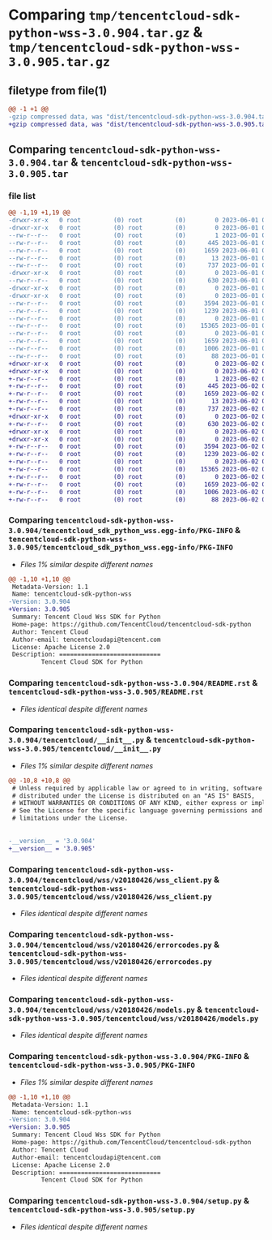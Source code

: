 # Comparing `tmp/tencentcloud-sdk-python-wss-3.0.904.tar.gz` & `tmp/tencentcloud-sdk-python-wss-3.0.905.tar.gz`

## filetype from file(1)

```diff
@@ -1 +1 @@
-gzip compressed data, was "dist/tencentcloud-sdk-python-wss-3.0.904.tar", last modified: Thu Jun  1 02:51:28 2023, max compression
+gzip compressed data, was "dist/tencentcloud-sdk-python-wss-3.0.905.tar", last modified: Fri Jun  2 00:44:34 2023, max compression
```

## Comparing `tencentcloud-sdk-python-wss-3.0.904.tar` & `tencentcloud-sdk-python-wss-3.0.905.tar`

### file list

```diff
@@ -1,19 +1,19 @@
-drwxr-xr-x   0 root         (0) root         (0)        0 2023-06-01 02:51:28.000000 tencentcloud-sdk-python-wss-3.0.904/
-drwxr-xr-x   0 root         (0) root         (0)        0 2023-06-01 02:51:28.000000 tencentcloud-sdk-python-wss-3.0.904/tencentcloud_sdk_python_wss.egg-info/
--rw-r--r--   0 root         (0) root         (0)        1 2023-06-01 02:51:28.000000 tencentcloud-sdk-python-wss-3.0.904/tencentcloud_sdk_python_wss.egg-info/dependency_links.txt
--rw-r--r--   0 root         (0) root         (0)      445 2023-06-01 02:51:28.000000 tencentcloud-sdk-python-wss-3.0.904/tencentcloud_sdk_python_wss.egg-info/SOURCES.txt
--rw-r--r--   0 root         (0) root         (0)     1659 2023-06-01 02:51:28.000000 tencentcloud-sdk-python-wss-3.0.904/tencentcloud_sdk_python_wss.egg-info/PKG-INFO
--rw-r--r--   0 root         (0) root         (0)       13 2023-06-01 02:51:28.000000 tencentcloud-sdk-python-wss-3.0.904/tencentcloud_sdk_python_wss.egg-info/top_level.txt
--rw-r--r--   0 root         (0) root         (0)      737 2023-06-01 02:51:28.000000 tencentcloud-sdk-python-wss-3.0.904/README.rst
-drwxr-xr-x   0 root         (0) root         (0)        0 2023-06-01 02:51:28.000000 tencentcloud-sdk-python-wss-3.0.904/tencentcloud/
--rw-r--r--   0 root         (0) root         (0)      630 2023-06-01 02:51:28.000000 tencentcloud-sdk-python-wss-3.0.904/tencentcloud/__init__.py
-drwxr-xr-x   0 root         (0) root         (0)        0 2023-06-01 02:51:28.000000 tencentcloud-sdk-python-wss-3.0.904/tencentcloud/wss/
-drwxr-xr-x   0 root         (0) root         (0)        0 2023-06-01 02:51:28.000000 tencentcloud-sdk-python-wss-3.0.904/tencentcloud/wss/v20180426/
--rw-r--r--   0 root         (0) root         (0)     3594 2023-06-01 02:51:28.000000 tencentcloud-sdk-python-wss-3.0.904/tencentcloud/wss/v20180426/wss_client.py
--rw-r--r--   0 root         (0) root         (0)     1239 2023-06-01 02:51:28.000000 tencentcloud-sdk-python-wss-3.0.904/tencentcloud/wss/v20180426/errorcodes.py
--rw-r--r--   0 root         (0) root         (0)        0 2023-06-01 02:51:28.000000 tencentcloud-sdk-python-wss-3.0.904/tencentcloud/wss/v20180426/__init__.py
--rw-r--r--   0 root         (0) root         (0)    15365 2023-06-01 02:51:28.000000 tencentcloud-sdk-python-wss-3.0.904/tencentcloud/wss/v20180426/models.py
--rw-r--r--   0 root         (0) root         (0)        0 2023-06-01 02:51:28.000000 tencentcloud-sdk-python-wss-3.0.904/tencentcloud/wss/__init__.py
--rw-r--r--   0 root         (0) root         (0)     1659 2023-06-01 02:51:28.000000 tencentcloud-sdk-python-wss-3.0.904/PKG-INFO
--rw-r--r--   0 root         (0) root         (0)     1006 2023-06-01 02:51:28.000000 tencentcloud-sdk-python-wss-3.0.904/setup.py
--rw-r--r--   0 root         (0) root         (0)       88 2023-06-01 02:51:28.000000 tencentcloud-sdk-python-wss-3.0.904/setup.cfg
+drwxr-xr-x   0 root         (0) root         (0)        0 2023-06-02 00:44:34.000000 tencentcloud-sdk-python-wss-3.0.905/
+drwxr-xr-x   0 root         (0) root         (0)        0 2023-06-02 00:44:34.000000 tencentcloud-sdk-python-wss-3.0.905/tencentcloud_sdk_python_wss.egg-info/
+-rw-r--r--   0 root         (0) root         (0)        1 2023-06-02 00:44:34.000000 tencentcloud-sdk-python-wss-3.0.905/tencentcloud_sdk_python_wss.egg-info/dependency_links.txt
+-rw-r--r--   0 root         (0) root         (0)      445 2023-06-02 00:44:34.000000 tencentcloud-sdk-python-wss-3.0.905/tencentcloud_sdk_python_wss.egg-info/SOURCES.txt
+-rw-r--r--   0 root         (0) root         (0)     1659 2023-06-02 00:44:34.000000 tencentcloud-sdk-python-wss-3.0.905/tencentcloud_sdk_python_wss.egg-info/PKG-INFO
+-rw-r--r--   0 root         (0) root         (0)       13 2023-06-02 00:44:34.000000 tencentcloud-sdk-python-wss-3.0.905/tencentcloud_sdk_python_wss.egg-info/top_level.txt
+-rw-r--r--   0 root         (0) root         (0)      737 2023-06-02 00:44:34.000000 tencentcloud-sdk-python-wss-3.0.905/README.rst
+drwxr-xr-x   0 root         (0) root         (0)        0 2023-06-02 00:44:34.000000 tencentcloud-sdk-python-wss-3.0.905/tencentcloud/
+-rw-r--r--   0 root         (0) root         (0)      630 2023-06-02 00:44:34.000000 tencentcloud-sdk-python-wss-3.0.905/tencentcloud/__init__.py
+drwxr-xr-x   0 root         (0) root         (0)        0 2023-06-02 00:44:34.000000 tencentcloud-sdk-python-wss-3.0.905/tencentcloud/wss/
+drwxr-xr-x   0 root         (0) root         (0)        0 2023-06-02 00:44:34.000000 tencentcloud-sdk-python-wss-3.0.905/tencentcloud/wss/v20180426/
+-rw-r--r--   0 root         (0) root         (0)     3594 2023-06-02 00:44:34.000000 tencentcloud-sdk-python-wss-3.0.905/tencentcloud/wss/v20180426/wss_client.py
+-rw-r--r--   0 root         (0) root         (0)     1239 2023-06-02 00:44:34.000000 tencentcloud-sdk-python-wss-3.0.905/tencentcloud/wss/v20180426/errorcodes.py
+-rw-r--r--   0 root         (0) root         (0)        0 2023-06-02 00:44:34.000000 tencentcloud-sdk-python-wss-3.0.905/tencentcloud/wss/v20180426/__init__.py
+-rw-r--r--   0 root         (0) root         (0)    15365 2023-06-02 00:44:34.000000 tencentcloud-sdk-python-wss-3.0.905/tencentcloud/wss/v20180426/models.py
+-rw-r--r--   0 root         (0) root         (0)        0 2023-06-02 00:44:34.000000 tencentcloud-sdk-python-wss-3.0.905/tencentcloud/wss/__init__.py
+-rw-r--r--   0 root         (0) root         (0)     1659 2023-06-02 00:44:34.000000 tencentcloud-sdk-python-wss-3.0.905/PKG-INFO
+-rw-r--r--   0 root         (0) root         (0)     1006 2023-06-02 00:44:34.000000 tencentcloud-sdk-python-wss-3.0.905/setup.py
+-rw-r--r--   0 root         (0) root         (0)       88 2023-06-02 00:44:34.000000 tencentcloud-sdk-python-wss-3.0.905/setup.cfg
```

### Comparing `tencentcloud-sdk-python-wss-3.0.904/tencentcloud_sdk_python_wss.egg-info/PKG-INFO` & `tencentcloud-sdk-python-wss-3.0.905/tencentcloud_sdk_python_wss.egg-info/PKG-INFO`

 * *Files 1% similar despite different names*

```diff
@@ -1,10 +1,10 @@
 Metadata-Version: 1.1
 Name: tencentcloud-sdk-python-wss
-Version: 3.0.904
+Version: 3.0.905
 Summary: Tencent Cloud Wss SDK for Python
 Home-page: https://github.com/TencentCloud/tencentcloud-sdk-python
 Author: Tencent Cloud
 Author-email: tencentcloudapi@tencent.com
 License: Apache License 2.0
 Description: ============================
         Tencent Cloud SDK for Python
```

### Comparing `tencentcloud-sdk-python-wss-3.0.904/README.rst` & `tencentcloud-sdk-python-wss-3.0.905/README.rst`

 * *Files identical despite different names*

### Comparing `tencentcloud-sdk-python-wss-3.0.904/tencentcloud/__init__.py` & `tencentcloud-sdk-python-wss-3.0.905/tencentcloud/__init__.py`

 * *Files 1% similar despite different names*

```diff
@@ -10,8 +10,8 @@
 # Unless required by applicable law or agreed to in writing, software
 # distributed under the License is distributed on an "AS IS" BASIS,
 # WITHOUT WARRANTIES OR CONDITIONS OF ANY KIND, either express or implied.
 # See the License for the specific language governing permissions and
 # limitations under the License.
 
 
-__version__ = '3.0.904'
+__version__ = '3.0.905'
```

### Comparing `tencentcloud-sdk-python-wss-3.0.904/tencentcloud/wss/v20180426/wss_client.py` & `tencentcloud-sdk-python-wss-3.0.905/tencentcloud/wss/v20180426/wss_client.py`

 * *Files identical despite different names*

### Comparing `tencentcloud-sdk-python-wss-3.0.904/tencentcloud/wss/v20180426/errorcodes.py` & `tencentcloud-sdk-python-wss-3.0.905/tencentcloud/wss/v20180426/errorcodes.py`

 * *Files identical despite different names*

### Comparing `tencentcloud-sdk-python-wss-3.0.904/tencentcloud/wss/v20180426/models.py` & `tencentcloud-sdk-python-wss-3.0.905/tencentcloud/wss/v20180426/models.py`

 * *Files identical despite different names*

### Comparing `tencentcloud-sdk-python-wss-3.0.904/PKG-INFO` & `tencentcloud-sdk-python-wss-3.0.905/PKG-INFO`

 * *Files 1% similar despite different names*

```diff
@@ -1,10 +1,10 @@
 Metadata-Version: 1.1
 Name: tencentcloud-sdk-python-wss
-Version: 3.0.904
+Version: 3.0.905
 Summary: Tencent Cloud Wss SDK for Python
 Home-page: https://github.com/TencentCloud/tencentcloud-sdk-python
 Author: Tencent Cloud
 Author-email: tencentcloudapi@tencent.com
 License: Apache License 2.0
 Description: ============================
         Tencent Cloud SDK for Python
```

### Comparing `tencentcloud-sdk-python-wss-3.0.904/setup.py` & `tencentcloud-sdk-python-wss-3.0.905/setup.py`

 * *Files identical despite different names*

